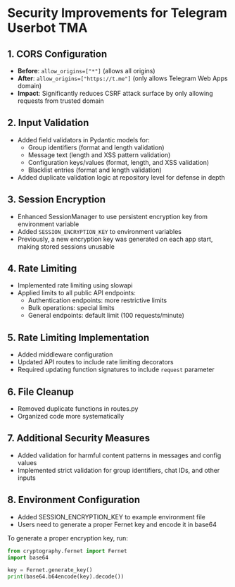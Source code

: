 # Security Improvements for Telegram Userbot TMA

## 1. CORS Configuration
- **Before**: `allow_origins=["*"]` (allows all origins)
- **After**: `allow_origins=["https://t.me"]` (only allows Telegram Web Apps domain)
- **Impact**: Significantly reduces CSRF attack surface by only allowing requests from trusted domain

## 2. Input Validation
- Added field validators in Pydantic models for:
  - Group identifiers (format and length validation)
  - Message text (length and XSS pattern validation)
  - Configuration keys/values (format, length, and XSS validation)
  - Blacklist entries (format and length validation)
- Added duplicate validation logic at repository level for defense in depth

## 3. Session Encryption
- Enhanced SessionManager to use persistent encryption key from environment variable
- Added `SESSION_ENCRYPTION_KEY` to environment variables
- Previously, a new encryption key was generated on each app start, making stored sessions unusable

## 4. Rate Limiting
- Implemented rate limiting using slowapi
- Applied limits to all public API endpoints:
  - Authentication endpoints: more restrictive limits
  - Bulk operations: special limits
  - General endpoints: default limit (100 requests/minute)

## 5. Rate Limiting Implementation
- Added middleware configuration
- Updated API routes to include rate limiting decorators
- Required updating function signatures to include `request` parameter

## 6. File Cleanup
- Removed duplicate functions in routes.py
- Organized code more systematically

## 7. Additional Security Measures
- Added validation for harmful content patterns in messages and config values
- Implemented strict validation for group identifiers, chat IDs, and other inputs

## 8. Environment Configuration
- Added SESSION_ENCRYPTION_KEY to example environment file
- Users need to generate a proper Fernet key and encode it in base64

To generate a proper encryption key, run:
```python
from cryptography.fernet import Fernet
import base64

key = Fernet.generate_key()
print(base64.b64encode(key).decode())
```